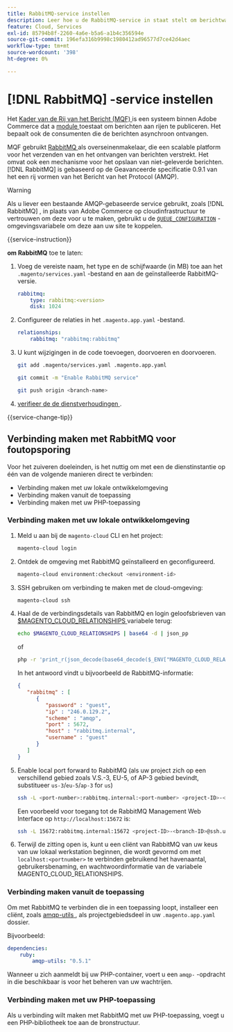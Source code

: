 ```yaml
---
title: RabbitMQ-service instellen
description: Leer hoe u de RabbitMQ-service in staat stelt om berichtwachtrijen voor Adobe Commerce te beheren op cloudinfrastructuur.
feature: Cloud, Services
exl-id: 85794b8f-2260-4a6e-b5a6-a1b4c356594e
source-git-commit: 196efa316b9998c1980412ad96577d7ce42d4aec
workflow-type: tm+mt
source-wordcount: '398'
ht-degree: 0%

---
```


# [!DNL RabbitMQ] -service instellen

Het [ Kader van de Rij van het Bericht (MQF) ](https://experienceleague.adobe.com/docs/commerce-operations/configuration-guide/message-queues/message-queue-framework.html) is een systeem binnen Adobe Commerce dat a [ module ](https://experienceleague.adobe.com/en/docs/commerce-operations/operational-playbook/glossary#module) toestaat om berichten aan rijen te publiceren. Het bepaalt ook de consumenten die de berichten asynchroon ontvangen.

MQF gebruikt [ RabbitMQ ](https://www.rabbitmq.com/) als overseinenmakelaar, die een scalable platform voor het verzenden van en het ontvangen van berichten verstrekt. Het omvat ook een mechanisme voor het opslaan van niet-geleverde berichten. [!DNL RabbitMQ] is gebaseerd op de Geavanceerde specificatie 0.9.1 van het een rij vormen van het Bericht van het Protocol (AMQP).

>[!WARNING]
>
>Als u liever een bestaande AMQP-gebaseerde service gebruikt, zoals [!DNL RabbitMQ] , in plaats van Adobe Commerce op cloudinfrastructuur te vertrouwen om deze voor u te maken, gebruikt u de [`QUEUE_CONFIGURATION`](../environment/variables-deploy.md#queue_configuration) -omgevingsvariabele om deze aan uw site te koppelen.

{{service-instruction}}

**om RabbitMQ** toe te laten:

1. Voeg de vereiste naam, het type en de schijfwaarde (in MB) toe aan het `.magento/services.yaml` -bestand en aan de geïnstalleerde RabbitMQ-versie.

   ```yaml
   rabbitmq:
       type: rabbitmq:<version>
       disk: 1024
   ```

1. Configureer de relaties in het `.magento.app.yaml` -bestand.

   ```yaml
   relationships:
       rabbitmq: "rabbitmq:rabbitmq"
   ```

1. U kunt wijzigingen in de code toevoegen, doorvoeren en doorvoeren.

   ```bash
   git add .magento/services.yaml .magento.app.yaml
   ```

   ```bash
   git commit -m "Enable RabbitMQ service"
   ```

   ```bash
   git push origin <branch-name>
   ```

1. [ verifieer de de dienstverhoudingen ](services-yaml.md#service-relationships).

{{service-change-tip}}

## Verbinding maken met RabbitMQ voor foutopsporing

Voor het zuiveren doeleinden, is het nuttig om met een de dienstinstantie op één van de volgende manieren direct te verbinden:

- Verbinding maken met uw lokale ontwikkelomgeving
- Verbinding maken vanuit de toepassing
- Verbinding maken met uw PHP-toepassing

### Verbinding maken met uw lokale ontwikkelomgeving

1. Meld u aan bij de `magento-cloud` CLI en het project:

   ```bash
   magento-cloud login
   ```

1. Ontdek de omgeving met RabbitMQ geïnstalleerd en geconfigureerd.

   ```bash
   magento-cloud environment:checkout <environment-id>
   ```

1. SSH gebruiken om verbinding te maken met de cloud-omgeving:

   ```bash
   magento-cloud ssh
   ```

1. Haal de de verbindingsdetails van RabbitMQ en login geloofsbrieven van [$MAGENTO_CLOUD_RELATIONSHIPS ](../application/properties.md#relationships) variabele terug:

   ```bash
   echo $MAGENTO_CLOUD_RELATIONSHIPS | base64 -d | json_pp
   ```

   of

   ```bash
   php -r 'print_r(json_decode(base64_decode($_ENV["MAGENTO_CLOUD_RELATIONSHIPS"])));'
   ```

   In het antwoord vindt u bijvoorbeeld de RabbitMQ-informatie:

   ```json
   {
      "rabbitmq" : [
         {
            "password" : "guest",
            "ip" : "246.0.129.2",
            "scheme" : "amqp",
            "port" : 5672,
            "host" : "rabbitmq.internal",
            "username" : "guest"
         }
      ]
   }
   ```

1. Enable local port forward to RabbitMQ (als uw project zich op een verschillend gebied zoals V.S.-3, EU-5, of AP-3 gebied bevindt, substitueer ``us-3``/``eu-5``/``ap-3`` for ``us``)

   ```bash
   ssh -L <port-number>:rabbitmq.internal:<port-number> <project-ID>-<branch-ID>@ssh.us.magentosite.cloud
   ```

   Een voorbeeld voor toegang tot de RabbitMQ Management Web Interface op `http://localhost:15672` is:

   ```bash
   ssh -L 15672:rabbitmq.internal:15672 <project-ID>-<branch-ID>@ssh.us.magentosite.cloud
   ```

1. Terwijl de zitting open is, kunt u een cliënt van RabbitMQ van uw keus van uw lokaal werkstation beginnen, die wordt gevormd om met `localhost:<portnumber>` te verbinden gebruikend het havenaantal, gebruikersbenaming, en wachtwoordinformatie van de variabele MAGENTO_CLOUD_RELATIONSHIPS.

### Verbinding maken vanuit de toepassing

Om met RabbitMQ te verbinden die in een toepassing loopt, installeer een cliënt, zoals [ amqp-utils ](https://github.com/dougbarth/amqp-utils), als projectgebiedsdeel in uw `.magento.app.yaml` dossier.

Bijvoorbeeld:

```yaml
dependencies:
    ruby:
        amqp-utils: "0.5.1"
```

Wanneer u zich aanmeldt bij uw PHP-container, voert u een `amqp-` -opdracht in die beschikbaar is voor het beheren van uw wachtrijen.

### Verbinding maken met uw PHP-toepassing

Als u verbinding wilt maken met RabbitMQ met uw PHP-toepassing, voegt u een PHP-bibliotheek toe aan de bronstructuur.
